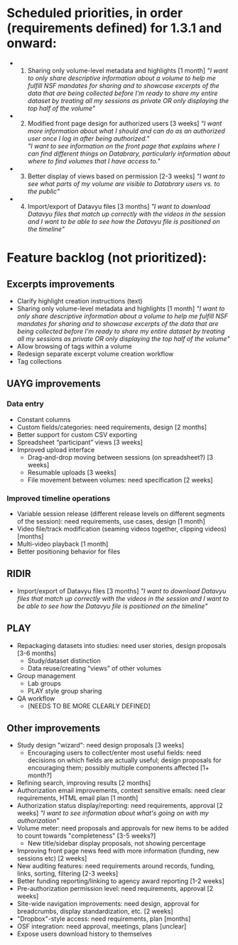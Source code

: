 # Scheduled priorities, in order (requirements defined) for 1.3.1 and onward:

* 1. Sharing only volume-level metadata and highlights [1 month] 
	_"I want to only share descriptive information about a volume to help me fulfill NSF mandates for sharing and to showcase excerpts of the data that are being collected before I'm ready to share my entire dataset by treating all my sessions as private OR only displaying the top half of the volume"_

* 2. Modified front page design for authorized users [3 weeks] 
	_"I want more information about what I should and can do as an authorized user once I log in after being authorized."_	
	_"I want to see information on the front page that explains where I can find different things on Databrary, particularly information about where to find volumes that I have access to."_

* 3. Better display of views based on permission [2-3 weeks] 
	_"I want to see what parts of my volume are visible to Databrary users vs. to the public"_

* 4. Import/export of Datavyu files [3 months] 
	_"I want to download Datavyu files that match up correctly with the videos in the session and I want to be able to see how the Datavyu file is positioned on the timeline"_

# Feature backlog (not prioritized):

## Excerpts improvements

* Clarify highlight creation instructions (text)
* Sharing only volume-level metadata and highlights [1 month] 
	_"I want to only share descriptive information about a volume to help me fulfill NSF mandates for sharing and to showcase excerpts of the data that are being collected before I'm ready to share my entire dataset by treating all my sessions as private OR only displaying the top half of the volume"_
* Allow browsing of tags within a volume
* Redesign separate excerpt volume creation workflow
* Tag collections 

## UAYG improvements

### Data entry

* Constant columns
* Custom fields/categories: need requirements, design [2 months]
* Better support for custom CSV exporting
* Spreadsheet “participant” views [3 weeks]
* Improved upload interface
	* Drag-and-drop moving between sessions (on spreadsheet?) [3 weeks]
	* Resumable uploads [3 weeks]
	* File movement between volumes: need specification [2 weeks]

### Improved timeline operations
* Variable session release (different release levels on different segments of the session): need requirements, use cases, design [1 month]
* Video file/track modification (seaming videos together, clipping videos) [months]
* Multi-video playback [1 month]
* Better positioning behavior for files

## RIDIR
* Import/export of Datavyu files [3 months] 
	_"I want to download Datavyu files that match up correctly with the videos in the session and I want to be able to see how the Datavyu file is positioned on the timeline"_

## PLAY

* Repackaging datasets into studies: need user stories, design proposals [3-6 months]
	* Study/dataset distinction
	* Data reuse/creating “views” of other volumes
* Group management 
	* Lab groups
	* PLAY style group sharing
* QA workflow
	* [NEEDS TO BE MORE CLEARLY DEFINED]

## Other improvements
* Study design "wizard": need design proposals [3 weeks] 
	* Encouraging users to collect/enter most useful fields: need decisions on which fields are actually useful; design proposals for encouraging them; possibly multiple components affected [1+ month?]
* Refining search, improving results [2 months]
* Authorization email improvements, context sensitive emails: need clear requirements, HTML email plan [1 month]
* Authorization status display/reporting: need requirements, approval [2 weeks]
	_"I want to see information about what's going on with my authorization"_
* Volume meter: need proposals and approvals for new items to be added to count towards "completeness" [3-5 weeks?]
	* New title/sidebar display proposals, not showing percentage
* Improving front page news feed with more information (funding, new sessions etc) [2 weeks]
* New auditing features: need requirements around records, funding, links, sorting, filtering [2-3 weeks]
* Better funding reporting/linking to agency award reporting [1-2 weeks]
* Pre-authorization permission level: need requirements, approval [2 weeks]
* Site-wide navigation improvements: need design, approval for breadcrumbs, display standardization, etc. [2 weeks]
* "Dropbox"-style access: need requirements, plan [months]
* OSF integration: need approval, meetings, plans [unclear]
* Expose users download history to themselves